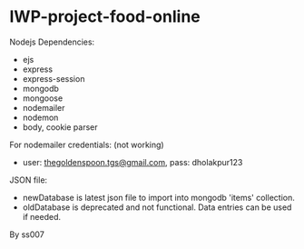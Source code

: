 # IWP-project-food-online



Nodejs Dependencies:
* ejs
* express
* express-session
* mongodb
* mongoose
* nodemailer
* nodemon
* body, cookie parser

For nodemailer credentials: (not working)
* user: thegoldenspoon.tgs@gmail.com, pass: dholakpur123

JSON file: 
* newDatabase is latest json file to import into mongodb 'items' collection.
* oldDatabase is deprecated and not functional. Data entries can be used if needed.


By ss007
